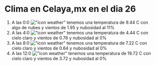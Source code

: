 # Clima en Celaya,mx en el dia 26

1. A las 0:0 !["icon weather"](http://openweathermap.org/img/w/02n.png) tenemos una temperatura de 9.44 C con algo de nubes y  vientos de 1.95 y nubosidad al 11%
1. A las 4:0 !["icon weather"](http://openweathermap.org/img/w/01n.png) tenemos una temperatura de 4.44 C con cielo claro y  vientos de 0.76 y nubosidad al 0%
1. A las 8:0 !["icon weather"](http://openweathermap.org/img/w/01d.png) tenemos una temperatura de 7.22 C con cielo claro y  vientos de 0.64 y nubosidad al 0%
1. A las 12:0 !["icon weather"](http://openweathermap.org/img/w/01d.png) tenemos una temperatura de 19.72 C con cielo claro y  vientos de 3.72 y nubosidad al 0%
